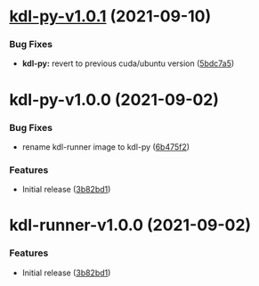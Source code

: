 # [kdl-py-v1.0.1](https://github.com/konstellation-io/kdl-runners/compare/kdl-py-v1.0.0...kdl-py-v1.0.1) (2021-09-10)


### Bug Fixes

* **kdl-py:** revert to previous cuda/ubuntu version ([5bdc7a5](https://github.com/konstellation-io/kdl-runners/commit/5bdc7a5b0e3a2c139e946d6297379cca9a226712))

# kdl-py-v1.0.0 (2021-09-02)


### Bug Fixes

* rename kdl-runner image to kdl-py ([6b475f2](https://github.com/konstellation-io/kdl-runners/commit/6b475f2cebc17baadf01dbd88e7e37fd4fca9929))


### Features

* Initial release ([3b82bd1](https://github.com/konstellation-io/kdl-runners/commit/3b82bd165bde340ea110d4ef2da171f3f1e5755e))

# kdl-runner-v1.0.0 (2021-09-02)


### Features

* Initial release ([3b82bd1](https://github.com/konstellation-io/kdl-runners/commit/3b82bd165bde340ea110d4ef2da171f3f1e5755e))
